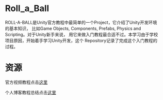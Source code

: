 # Roll_a_Ball
ROLL-A-BALL是Unity官方教程中最简单的一个Project，它介绍了Unity开发环境的基本知识，
比如Game Objects, Components, Prefabs, Physics and Scripting。对于Unity新手来说，
用它来做入门教程最合适不过。本学习由于学校项目原因，开始着手学习Unity开发，这个
Repository记录了完成这个入门教程的过程。
# 资源
官方视频教程点击[这里](http://unity3d.com/cn/learn/tutorials/projects/roll-ball-tutorial) 

个人博客教程总结点击[这里](http://jinhaizhou.blogspot.fr/)
